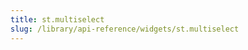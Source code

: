 ```yaml
---
title: st.multiselect
slug: /library/api-reference/widgets/st.multiselect
---
```


<Autofunction function="streamlit.multiselect" />